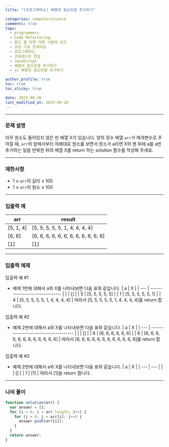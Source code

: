 ```yaml
---
title: "[프로그래머스] 배열의 원소만큼 추가하기"

categories: computerscience
comments: true
tags:
  - programmers
  - Code Refactoring
  - 참고 할 만한 다른 사람의 코드
  - 코딩 기초 트레이닝
  - 프로그래머스
  - 코딩테스트 연습
  - JavaScript
  - 배열의 원소만큼 추가하기
  - js 배열의 원소만큼 추가하기

author_profile: true
toc: true
toc_sticky: true

date: 2023-09-26
last_modified_at: 2023-09-26
---
```


---

### 문제 설명

아무 원소도 들어있지 않은 빈 배열 X가 있습니다. 양의 정수 배열 `arr`가 매개변수로 주어질 때, `arr`의 앞에서부터 차례대로 원소를 보면서 원소가 a라면 X의 맨 뒤에 a를 a번 추가하는 일을 반복한 뒤의 배열 X를 return 하는 solution 함수를 작성해 주세요.

---

### 제한사항

- 1 ≤ `arr`의 길이 ≤ 100
- 1 ≤ `arr`의 원소 ≤ 100

---

### 입출력 예

| arr       | result                               |
| --------- | ------------------------------------ |
| [5, 1, 4] | [5, 5, 5, 5, 5, 1, 4, 4, 4, 4]       |
| [6, 6]    | [6, 6, 6, 6, 6, 6, 6, 6, 6, 6, 6, 6] |
| [1]       | [1]                                  |

---

### 입출력 예제

입출력 예 #1

- 예제 1번에 대해서 a와 X를 나타내보면 다음 표와 같습니다.
  | a | X |
  | --- | ------------------------------ |
  | | [] |
  | 5 | [5, 5, 5, 5, 5] |
  | 1 | [5, 5, 5, 5, 5, 1] |
  | 4 | [5, 5, 5, 5, 5, 1, 4, 4, 4, 4] |
  따라서 [5, 5, 5, 5, 5, 1, 4, 4, 4, 4]를 return 합니다.

입출력 예 #2

- 예제 2번에 대해서 a와 X를 나타내보면 다음 표와 같습니다.
  | a | X |
  | --- | ------------------------------------ |
  | | [] |
  | 6 | [6, 6, 6, 6, 6, 6] |
  | 6 | [6, 6, 6, 6, 6, 6, 6, 6, 6, 6, 6, 6] |
  따라서 [6, 6, 6, 6, 6, 6, 6, 6, 6, 6, 6, 6]를 return 합니다.

입출력 예 #3

- 예제 2번에 대해서 a와 X를 나타내보면 다음 표와 같습니다.
  | a | X |
  | --- | --- |
  | | [] |
  | 1 | [1] |
  따라서 [1]을 return 합니다.

---

### 나의 풀이

```jsx
function solution(arr) {
  var answer = [];
  for (i = 0; i < arr.length; i++) {
    for (j = 0; j < arr[i]; j++) {
      answer.push(arr[i]);
    }
  }
  return answer;
}
```
